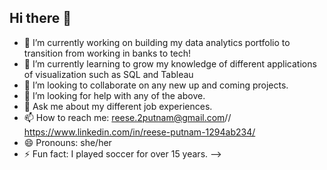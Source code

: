 ## Hi there 👋
- 🔭 I’m currently working on building my data analytics portfolio to transition from working in banks to tech!
- 🌱 I’m currently learning to grow my knowledge of different applications of visualization such as SQL and Tableau
- 👯 I’m looking to collaborate on any new up and coming projects.
- 🤔 I’m looking for help with any of the above.
- 💬 Ask me about my different job experiences. 
- 📫 How to reach me: reese.2putnam@gmail.com// https://www.linkedin.com/in/reese-putnam-1294ab234/
- 😄 Pronouns: she/her
- ⚡ Fun fact: I played soccer for over 15 years.
-->
